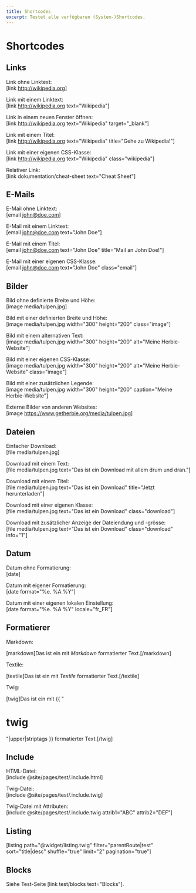 ```yaml
---
title: Shortcodes
excerpt: Testet alle verfügbaren (System-)Shortcodes.
---
```


# Shortcodes

## Links

Link ohne Linktext:  
[link http://wikipedia.org]
    
Link mit einem Linktext:  
[link http://wikipedia.org text="Wikipedia"]
      
Link in einem neuen Fenster öffnen:  
[link http://wikipedia.org text="Wikipedia" target="_blank"]
      
Link mit einem Titel:  
[link http://wikipedia.org text="Wikipedia" title="Gehe zu Wikipedia!"]

Link mit einer eigenen CSS-Klasse:  
[link http://wikipedia.org text="Wikipedia" class="wikipedia"]    
  
Relativer Link:  
[link dokumentation/cheat-sheet text="Cheat Sheet"]    


## E-Mails

E-Mail ohne Linktext:  
[email john@doe.com]

E-Mail mit einem Linktext:  
[email john@doe.com text="John Doe"]

E-Mail mit einem Titel:        
[email john@doe.com text="John Doe" title="Mail an John Doe!"]

E-Mail mit einer eigenen CSS-Klasse:        
[email john@doe.com text="John Doe" class="email"]  


## Bilder

Bild ohne definierte Breite und Höhe:   
[image media/tulpen.jpg]
      
Bild mit einer definierten Breite und Höhe:  
[image media/tulpen.jpg width="300" height="200" class="image"] 
      
Bild mit einem alternativen Text:        
[image media/tulpen.jpg width="300" height="200" alt="Meine Herbie-Website"]

Bild mit einer eigenen CSS-Klasse:  
[image media/tulpen.jpg width="300" height="200" alt="Meine Herbie-Website" class="image"]

Bild mit einer zusätzlichen Legende:  
[image media/tulpen.jpg width="300" height="200" caption="Meine Herbie-Website"]

Externe Bilder von anderen Websites:  
[image https://www.getherbie.org/media/tulpen.jpg]


## Dateien

Einfacher Download:      
[file media/tulpen.jpg]
    
Download mit einem Text:      
[file media/tulpen.jpg text="Das ist ein Download mit allem drum und dran."]
      
Download mit einem Titel:  
[file media/tulpen.jpg text="Das ist ein Download" title="Jetzt herunterladen"]
      
Download mit einer eigenen Klasse:  
[file media/tulpen.jpg text="Das ist ein Download" class="download"]
      
Download mit zusätzlicher Anzeige der Dateiendung und -grösse:  
[file media/tulpen.jpg text="Das ist ein Download" class="download" info="1"]


## Datum
  
Datum ohne Formatierung:  
[date]

Datum mit eigener Formatierung:      
[date format="%e. %A %Y"]
    
Datum mit einer eigenen lokalen Einstellung:  
[date format="%e. %A %Y" locale="fr_FR"]


## Formatierer

Markdown: 
 
[markdown]Das ist ein mit *Markdown* formatierter Text.[/markdown]
      
Textile: 
       
[textile]Das ist ein mit *Textile* formatierter Text.[/textile]

Twig:  

[twig]Das ist ein mit {{ "<h1>twig</h1>"|upper|striptags }} formatierter Text.[/twig]


## Include

HTML-Datei:  
[include @site/pages/test/.include.html]

Twig-Datei:    
[include @site/pages/test/.include.twig]

Twig-Datei mit Attributen:  
[include @site/pages/test/.include.twig attrib1="ABC" attrib2="DEF"]


## Listing

[listing path="@widget/listing.twig" filter="parentRoute|test" sort="title|desc" shuffle="true" limit="2" pagination="true"]


## Blocks

Siehe Test-Seite [link test/blocks text="Blocks"].



<style>
figure img {
    max-width:100%;
}
</style>
